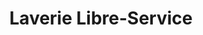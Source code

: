 ---
title: "Laverie Libre-Service"
url: /fontenay-sous-bois/laverie-libre-service/
shop: Wäscherei
---